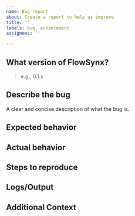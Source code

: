 ```yaml
---
name: Bug report
about: Create a report to help us improve
title: ''
labels: bug, enhancement
assignees: ''

---
```


## What version of FlowSynx?
> e.g., 0.1.x

## Describe the bug
A clear and concise description of what the bug is.

## Expected behavior
<!-- Briefly describe what you expect to happen -->

## Actual behavior
<!-- Briefly describe what is actually happening -->

## Steps to reproduce
<!-- How can a maintainer reproduce this issue (be detailed) -->

## Logs/Output
<!-- If applicable, add any relevant logs or output to help explain your problem. -->

## Additional Context
<!-- Add any other context about the problem here. -->